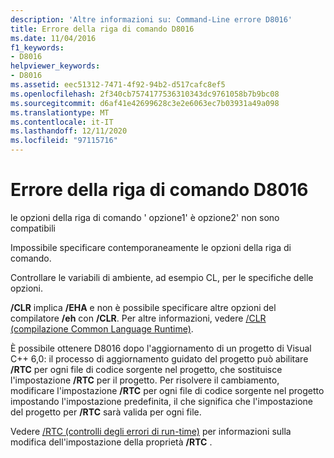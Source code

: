 ```yaml
---
description: 'Altre informazioni su: Command-Line errore D8016'
title: Errore della riga di comando D8016
ms.date: 11/04/2016
f1_keywords:
- D8016
helpviewer_keywords:
- D8016
ms.assetid: eec51312-7471-4f92-94b2-d517cafc8ef5
ms.openlocfilehash: 2f340cb7574177536310343dc9761058b7b9bc08
ms.sourcegitcommit: d6af41e42699628c3e2e6063ec7b03931a49a098
ms.translationtype: MT
ms.contentlocale: it-IT
ms.lasthandoff: 12/11/2020
ms.locfileid: "97115716"
---
```

# <a name="command-line-error-d8016"></a>Errore della riga di comando D8016

le opzioni della riga di comando ' opzione1' è opzione2' non sono compatibili

Impossibile specificare contemporaneamente le opzioni della riga di comando.

Controllare le variabili di ambiente, ad esempio CL, per le specifiche delle opzioni.

**/CLR** implica **/EHA** e non è possibile specificare altre opzioni del compilatore **/eh** con **/CLR**. Per altre informazioni, vedere [/CLR (compilazione Common Language Runtime)](../../build/reference/clr-common-language-runtime-compilation.md).

È possibile ottenere D8016 dopo l'aggiornamento di un progetto di Visual C++ 6,0: il processo di aggiornamento guidato del progetto può abilitare **/RTC** per ogni file di codice sorgente nel progetto, che sostituisce l'impostazione **/RTC** per il progetto.  Per risolvere il cambiamento, modificare l'impostazione **/RTC** per ogni file di codice sorgente nel progetto impostando l'impostazione predefinita, il che significa che l'impostazione del progetto per **/RTC** sarà valida per ogni file.

Vedere [/RTC (controlli degli errori di run-time)](../../build/reference/rtc-run-time-error-checks.md) per informazioni sulla modifica dell'impostazione della proprietà **/RTC** .
